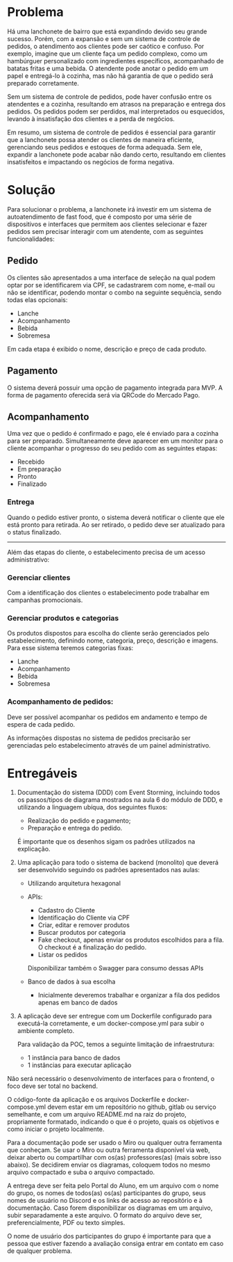 # Problema

Há uma lanchonete de bairro que está expandindo devido seu grande sucesso. Porém, com a expansão e sem um sistema de controle de pedidos, o atendimento aos clientes pode ser caótico e confuso. Por exemplo, imagine que um cliente faça um pedido complexo, como um hambúrguer personalizado com ingredientes específicos, acompanhado de batatas fritas e uma bebida. O atendente pode anotar o pedido em um papel e entregá-lo à cozinha, mas não há garantia de que o pedido será preparado corretamente.

Sem um sistema de controle de pedidos, pode haver confusão entre os atendentes e a cozinha, resultando em atrasos na preparação e entrega dos pedidos. Os pedidos podem ser perdidos, mal interpretados ou esquecidos, levando à insatisfação dos clientes e a perda de negócios.

Em resumo, um sistema de controle de pedidos é essencial para garantir que a lanchonete possa atender os clientes de maneira eficiente, gerenciando seus pedidos e estoques de forma adequada. Sem ele, expandir a lanchonete pode acabar não dando certo, resultando em clientes insatisfeitos e impactando os negócios de forma negativa.


# Solução

Para solucionar o problema, a lanchonete irá investir em um sistema de autoatendimento de fast food, que é composto por uma série de dispositivos e interfaces que permitem aos clientes selecionar e fazer pedidos sem precisar interagir com um atendente, com as seguintes funcionalidades:


## Pedido

Os clientes são apresentados a uma interface de seleção na qual podem optar por se identificarem via CPF, se cadastrarem com nome, e-mail ou não se identificar, podendo montar o combo na seguinte sequência, sendo todas elas opcionais:

- Lanche
- Acompanhamento
- Bebida
- Sobremesa

Em cada etapa é exibido o nome, descrição e preço de cada produto.

## Pagamento

O sistema deverá possuir uma opção de pagamento integrada para MVP. A forma de pagamento oferecida será via QRCode do Mercado Pago.

## Acompanhamento

Uma vez que o pedido é confirmado e pago, ele é enviado para a cozinha para ser preparado. Simultaneamente deve aparecer em um monitor para o cliente acompanhar o progresso do seu pedido com as seguintes etapas:

- Recebido
- Em preparação
- Pronto
- Finalizado

### Entrega

Quando o pedido estiver pronto, o sistema deverá notificar o cliente que ele está pronto para retirada. Ao ser retirado, o pedido deve ser atualizado para o status finalizado.

---

Além das etapas do cliente, o estabelecimento precisa de um acesso administrativo:

### Gerenciar clientes

Com a identificação dos clientes o estabelecimento pode trabalhar em campanhas promocionais.

### Gerenciar produtos e categorias

Os produtos dispostos para escolha do cliente serão gerenciados pelo estabelecimento, definindo nome, categoria, preço, descrição e imagens. Para esse sistema teremos categorias fixas:

- Lanche
- Acompanhamento
- Bebida
- Sobremesa

### Acompanhamento de pedidos:

Deve ser possível acompanhar os pedidos em andamento e tempo de espera de cada pedido.

As informações dispostas no sistema de pedidos precisarão ser gerenciadas pelo estabelecimento através de um painel administrativo.


# Entregáveis

1. Documentação do sistema (DDD) com Event Storming, incluindo todos os passos/tipos de diagrama mostrados na aula 6 do módulo de DDD, e utilizando a linguagem ubíqua, dos seguintes fluxos:

    - Realização do pedido e pagamento;
    - Preparação e entrega do pedido.

    É importante que os desenhos sigam os padrões utilizados na explicação.


2. Uma aplicação para todo o sistema de backend (monolito) que deverá ser desenvolvido seguindo os padrões apresentados nas aulas:

    - Utilizando arquitetura hexagonal
    - APIs:
        - Cadastro do Cliente
        - Identificação do Cliente via CPF
        - Criar, editar e remover produtos
        - Buscar produtos por categoria
        - Fake checkout, apenas enviar os produtos escolhidos para a fila. O checkout é a finalização do pedido.
        - Listar os pedidos

        Disponibilizar também o Swagger para consumo dessas APIs

    - Banco de dados à sua escolha

        - Inicialmente deveremos trabalhar e organizar a fila dos pedidos apenas em banco de dados



3. A aplicação deve ser entregue com um Dockerfile configurado para executá-la corretamente, e um docker-compose.yml para subir o ambiente completo.

    Para validação da POC, temos a seguinte limitação de infraestrutura:

    - 1 instância para banco de dados
    - 1 instâncias para executar aplicação

Não será necessário o desenvolvimento de interfaces para o frontend, o foco deve ser total no backend.


O código-fonte da aplicação e os arquivos Dockerfile e docker-compose.yml devem estar em um repositório no github, gitlab ou serviço semelhante, e com um arquivo README.md na raiz do projeto, propriamente formatado, indicando o que é o projeto, quais os objetivos e como iniciar o projeto localmente.

Para a documentação pode ser usado o Miro ou qualquer outra ferramenta que conheçam. Se usar o Miro ou outra ferramenta disponível via web, deixar aberto ou compartilhar com os(as) professores(as) (mais sobre isso abaixo). Se decidirem enviar os diagramas, coloquem todos no mesmo arquivo compactado e suba o arquivo compactado.

A entrega deve ser feita pelo Portal do Aluno, em um arquivo com o nome do grupo, os nomes de todos(as) os(as) participantes do grupo, seus nomes de usuário no Discord e os links de acesso ao repositório e à documentação. Caso forem disponibilizar os diagramas em um arquivo, subir separadamente a este arquivo. O formato do arquivo deve ser, preferencialmente, PDF ou texto simples.

O nome de usuário dos participantes do grupo é importante para que a pessoa que estiver fazendo a avaliação consiga entrar em contato em caso de qualquer problema.


